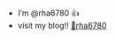 - I’m @rha6780 👍
- visit my blog!! [📘rha6780](https://rha6780.github.io/)

<!---
rha6780/rha6780 is a ✨ special ✨ repository because its `README.md` (this file) appears on your GitHub profile.
You can click the Preview link to take a look at your changes.
--->

